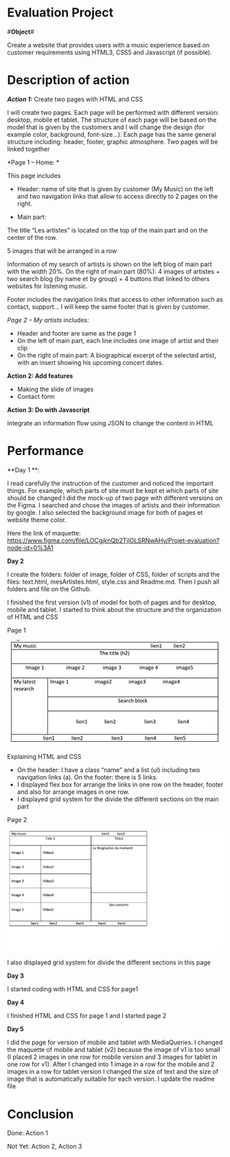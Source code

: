 # **Evaluation Project** #


#**Object**#

 Create a website that provides users with a music experience based on customer requirements using HTML3, CSS5 and Javascript (if possible).

#  **Description of action** #

***Action 1:*** 
Create two pages with HTML and CSS

I will create two pages. Each page will be performed with different version: desktop, mobile et tablet. The structure of each page will be based on the model that is given by the customers and I will change the design (for example color, background, font-size…). Each page has the same general structure including: header, footer, graphic atmosphere. Two pages will be linked together

*Page 1 – Home: * 

This page includes 

- Header: name of site that is given by customer (My Music) on the left and two navigation links that allow to access directly to 2 pages on the right.

- Main part:


The title “Les artistes” is located on the top of the main part and on the center of the row.

5 images that will be arranged in a row

Information of my search of artists is shown on the left blog of main part with the width 20%. On the right of main part (80%): 4 images of artistes + two search blog (by name et by group) + 4 buttons that linked to others websites for listening music.

Footer includes the navigation links that access to other information such as contact, support… I will keep the same footer that is given by customer. 

*Page 2 – My artists* includes:

- Header and footer are same as the page 1
- On the left of main part, each line includes one image of artist and their clip
- On the right of main part: A biographical excerpt of the selected artist, with an insert showing his upcoming concert
dates.

**Action 2: Add features**

- Making the slide of images
- Contact form

**Action 3: Do with Javascript**

Integrate an information flow using JSON to change the content in HTML


# **Performance** #

**Day 1 **:

I read carefully the instruction of the customer and noticed the important things. For example, which parts of site must be kept et which parts of site should be changed
I did the mock-up of two page with different versions on the Figma. I searched and chose the images of artists and their information by google. I also selected the background image for both of pages et website theme color.

Here the link of maquette: 
https://www.figma.com/file/LOCgjknQb2TjlOLSRNwAHy/Projet-evaluation?node-id=0%3A1

**Day 2**

I create the folders:  folder of image, folder of CSS, folder of scripts and the files: text.html, mesArtistes.html, style.css and Readme.md. Then I push all folders and file on the Github. 

I finished the first version (v1) of model for both of pages and for desktop, mobile and tablet. I started to think about the structure and the organization of HTML and CSS

Page 1

![](https://github.com/huongle2010/Le-Huong-ECF202012-1/blob/master/image/page1.png)

Explaining HTML and CSS
- On the header: I have a class “name” and a list (ul) including two navigation links (a). On the footer: there is 5 links.
- I displayed flex box for arrange the links in one row on the header, footer and also for arrange images in one row. 
- I displayed grid system for the divide the different sections on the main part 

Page 2

![](https://github.com/huongle2010/Le-Huong-ECF202012-1/blob/master/image/page2.png)

I also displayed grid system for divide the different sections in this page

**Day 3**

I started coding with HTML and CSS for page1 

**Day 4**

I finished HTML and CSS for page 1 and I started page 2

**Day 5**

I did the page for version of mobile and tablet with MediaQueries.
I changed the maquette of mobile and tablet (v2) because the image of v1 is too small (I placed 2 images in one row for mobile version and 3 images for tablet in one row for v1). After I changed into 1 image in a row for the mobile and 2 images in a row for tablet version 
I changed the size of text and the size of image that is automatically suitable for each version. 
I update the readme file

# **Conclusion** #

Done: Action 1

Not Yet: Action 2, Action 3





